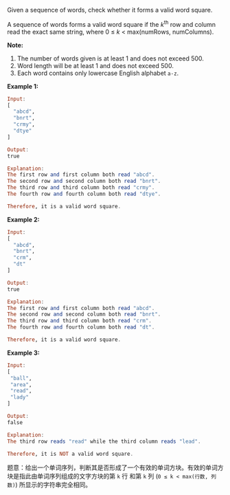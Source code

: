 <p>Given a sequence of words, check whether it forms a valid word square.</p>

<p>A sequence of words forms a valid word square if the <i>k</i><sup>th</sup> row and column read the exact same string, where 0 ≤ <i>k</i> &lt; max(numRows, numColumns).</p>

<p><b>Note:</b><br>
</p><ol>
<li>The number of words given is at least 1 and does not exceed 500.</li>
<li>Word length will be at least 1 and does not exceed 500.</li>
<li>Each word contains only lowercase English alphabet <code>a-z</code>.</li>
</ol>
<p></p>

<p><b>Example 1:</b>
 

```haskell
Input:
[
  "abcd",
  "bnrt",
  "crmy",
  "dtye"
]

Output:
true

Explanation:
The first row and first column both read "abcd".
The second row and second column both read "bnrt".
The third row and third column both read "crmy".
The fourth row and fourth column both read "dtye".

Therefore, it is a valid word square.
```
 
<p><b>Example 2:</b>

```haskell
Input:
[
  "abcd",
  "bnrt",
  "crm",
  "dt"
]

Output:
true

Explanation:
The first row and first column both read "abcd".
The second row and second column both read "bnrt".
The third row and third column both read "crm".
The fourth row and fourth column both read "dt".

Therefore, it is a valid word square. 
```

<p><b>Example 3:</b>

```haskell
Input:
[
 "ball",
 "area",
 "read",
 "lady"
]

Output:
false

Explanation:
The third row reads "read" while the third column reads "lead".

Therefore, it is NOT a valid word square. 
```
题意：给出一个单词序列，判断其是否形成了一个有效的单词方块。有效的单词方块是指此由单词序列组成的文字方块的第 `k` 行 和第 `k` 列 (`0 ≤ k < max(行数, 列数)`) 所显示的字符串完全相同。 
